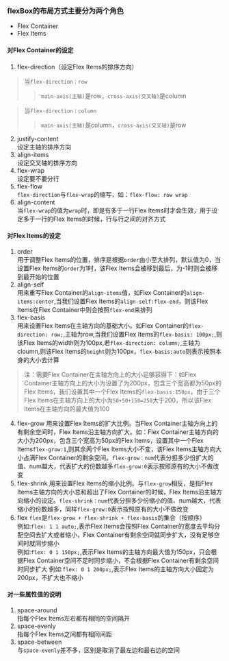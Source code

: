 ### flexBox的布局方式主要分为两个角色
* Flex Container
* Flex Items

#### 对Flex Container的设定
1. flex-direction（设定Flex Items的排序方向）

> 当`flex-direction：row`   
>> `main-axis(主轴)`是row，`cross-axis(交叉轴)`是column  

> 当`flex-direction：column`   
>> `main-axis(主轴)`是column，`cross-axis(交叉轴)`是row  

2. justify-content  
设定主轴的排序方向
3. align-items  
设定交叉轴的排序方向  
4. flex-wrap  
设定要不要分行
5. flex-flow  
`flex-direction`与`flex-wrap`的缩写，如：`flex-flow: row wrap`
6. align-content  
当`flex-wrap`的值为`wrap`时，即是有多于一行Flex Items时才会生效，用于设定多于一行的Flex Items的时候，行与行之间的对齐方式

#### 对Flex Items的设定
1. order  
用于调整Flex Items的位置，排序是根据`order`由小至大排列，默认值为0，当设置Flex Items的`order`为1时，该Flex Items会被移到最后，为-1时则会被移到最开始的位置
2. align-self  
用来重写Flex Container的`align-items`值，如Flex Container的`align-items:center`,当我们设置Flex Items的`align-self:flex-end`，则该Flex Items在Flex Container中则会按照`flex-end`来排列
3. flex-basis  
用来设置Flex Items在主轴方向的基础大小。如Flex Container的`flex-direction: row;`,主轴为row,当我们设置Flex Items的`flex-basis: 100px;`,则该Flex Items的width则为100px,若`flex-direction: column;`,主轴为cloumn,则该Flex Items的`height`则为100px，`flex-basis:auto`则表示按照本身的大小去计算
> 注：需要Flex Container在主轴方向上的大小足够容得下：如Flex Container主轴方向上的大小为设置了为200px，包含三个宽高都为50px的Flex Items，我们设置其中一个Flex Items的`flex-basis:150px`，由于三个Flex Items在主轴方向上的大小为`50+50+150=250`大于200，所以该Flex Items在主轴方向的最大值为100
4. flex-grow
用来设置Flex Items的扩大比例。当Flex Container主轴方向上的有剩余空间时，Flex Items沿主轴方向扩大。如：Flex Container主轴方向的大小为200px，包含三个宽高为50px的Flex Items，设置其中一个Flex Items`flex-grow:1`,则其余两个Flex Items大小不变，该Flex Items主轴方向大小占满Flex Container的剩余空间。`flex-grow：num`代表分担多少份扩大的值、num越大，代表扩大的份数越多`flex-grow:0`表示按照原有的大小不做改变
5. flex-shrink
用来设置Flex Items的缩小比例。与`flex-grow`相反，是指Flex Items主轴方向的大小总和超出了Flex Container的时候，Flex Items沿主轴方向缩小的设定。`flex-shrink：num`代表分担多少份缩小的值、num越大，代表缩小的份数越多，同样`flex-grow:0`表示按照原有的大小不做改变
6. flex
`flex`是`flex-grow + flex-shrink + flex-basis`的集合（按顺序）  
例如:`flex: 1 1 auto;`,表示Flex Items会按照Flex Container的宽度去平均分配空间去扩大或者缩小，Flex Container有剩余空间就同步扩大，没有足够空间时就同步缩小  
例如:`flex: 0 1 150px;`,表示Flex Items的主轴方向最大值为150px，只会根据Flex Container空间不足时同步缩小，不会根据Flex Container有剩余空间时同步扩大
例如:`flex: 0 1 200px;`,表示Flex Items的主轴方向大小固定为200px，不扩大也不缩小

#### 对一些属性值的说明
1. space-around   
指每个Flex Items左右都有相同的空间隔开
2. space-evenly   
指每个Flex Items之间都有相同间距
3. space-between  
与`space-evenly`差不多，区别是取消了最左边和最右边的空间

